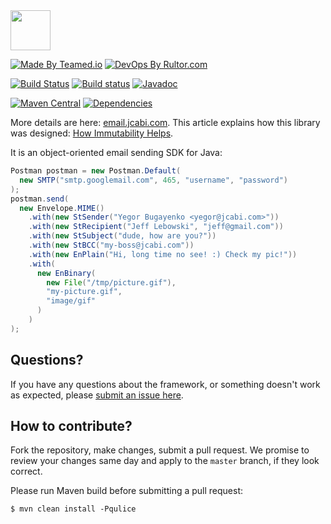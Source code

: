 <img src="http://img.jcabi.com/logo-square.svg" width="64px" height="64px" />

[![Made By Teamed.io](http://img.teamed.io/btn.svg)](http://www.teamed.io)
[![DevOps By Rultor.com](http://www.rultor.com/b/jcabi/jcabi-email)](http://www.rultor.com/p/jcabi/jcabi-email)

[![Build Status](https://travis-ci.org/jcabi/jcabi-email.svg?branch=master)](https://travis-ci.org/jcabi/jcabi-email)
[![Build status](https://ci.appveyor.com/api/projects/status/ueunlwvuxyiws57s/branch/master?svg=true)](https://ci.appveyor.com/project/yegor256/jcabi-email/branch/master)
[![Javadoc](https://javadoc-emblem.rhcloud.com/doc/com.jcabi/jcabi-email/badge.svg)](http://www.javadoc.io/doc/com.jcabi/jcabi-email)

[![Maven Central](https://maven-badges.herokuapp.com/maven-central/com.jcabi/jcabi-email/badge.svg)](https://maven-badges.herokuapp.com/maven-central/com.jcabi/jcabi-email)
[![Dependencies](https://www.versioneye.com/user/projects/561ac442a193340f2f0011cb/badge.svg?style=flat)](https://www.versioneye.com/user/projects/561ac442a193340f2f0011cb)

More details are here: [email.jcabi.com](http://email.jcabi.com/).
This article explains how this library was designed:
[How Immutability Helps](http://www.yegor256.com/2014/11/07/how-immutability-helps.html).

It is an object-oriented email sending SDK for Java:

```java
Postman postman = new Postman.Default(
  new SMTP("smtp.googlemail.com", 465, "username", "password")
);
postman.send(
  new Envelope.MIME()
    .with(new StSender("Yegor Bugayenko <yegor@jcabi.com>"))
    .with(new StRecipient("Jeff Lebowski", "jeff@gmail.com"))
    .with(new StSubject("dude, how are you?"))
    .with(new StBCC("my-boss@jcabi.com"))
    .with(new EnPlain("Hi, long time no see! :) Check my pic!"))
    .with(
      new EnBinary(
        new File("/tmp/picture.gif"),
        "my-picture.gif",
        "image/gif"
      )
    )
);
```

## Questions?

If you have any questions about the framework, or something doesn't work as expected,
please [submit an issue here](https://github.com/jcabi/jcabi-email/issues/new).

## How to contribute?

Fork the repository, make changes, submit a pull request.
We promise to review your changes same day and apply to
the `master` branch, if they look correct.

Please run Maven build before submitting a pull request:

```
$ mvn clean install -Pqulice
```
